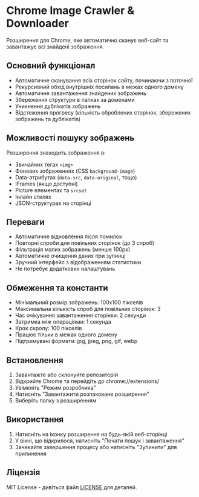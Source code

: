 # Chrome Image Crawler & Downloader

Розширення для Chrome, яке автоматично сканує веб-сайт та завантажує всі знайдені зображення.

## Основний функціонал

- Автоматичне сканування всіх сторінок сайту, починаючи з поточної
- Рекурсивний обхід внутрішніх посилань в межах одного домену
- Автоматичне завантаження знайдених зображень
- Збереження структури в папках за доменами
- Уникнення дублікатів зображень
- Відстеження прогресу (кількість оброблених сторінок, збережених зображень та дублікатів)

## Можливості пошуку зображень

Розширення знаходить зображення в:
- Звичайних тегах `<img>`
- Фонових зображеннях (CSS `background-image`)
- Data-атрибутах (`data-src`, `data-original`, тощо)
- IFrames (якщо доступні)
- Picture елементах та `srcset`
- Інлайн стилях
- JSON-структурах на сторінці

## Переваги

- Автоматичне відновлення після помилок
- Повторні спроби для повільних сторінок (до 3 спроб)
- Фільтрація малих зображень (менше 100px)
- Автоматичне очищення даних при зупинці
- Зручний інтерфейс з відображенням статистики
- Не потребує додаткових налаштувань

## Обмеження та константи

- Мінімальний розмір зображень: 100x100 пікселів
- Максимальна кількість спроб для повільних сторінок: 3
- Час очікування завантаження сторінки: 2 секунди
- Затримка між операціями: 1 секунда
- Крок скролу: 100 пікселів
- Працює тільки в межах одного домену
- Підтримувані формати: jpg, jpeg, png, gif, webp

## Встановлення

1. Завантажте або склонуйте репозиторій
2. Відкрийте Chrome та перейдіть до chrome://extensions/
3. Увімкніть "Режим розробника"
4. Натисніть "Завантажити розпаковане розширення"
5. Виберіть папку з розширенням

## Використання

1. Натисніть на іконку розширення на будь-якій веб-сторінці
2. У вікні, що відкрилося, натисніть "Почати пошук і завантаження"
3. Зачекайте завершення процесу або натисніть "Зупинити" для припинення

## Ліцензія

MIT License - дивіться файл [LICENSE](LICENSE) для деталей.
